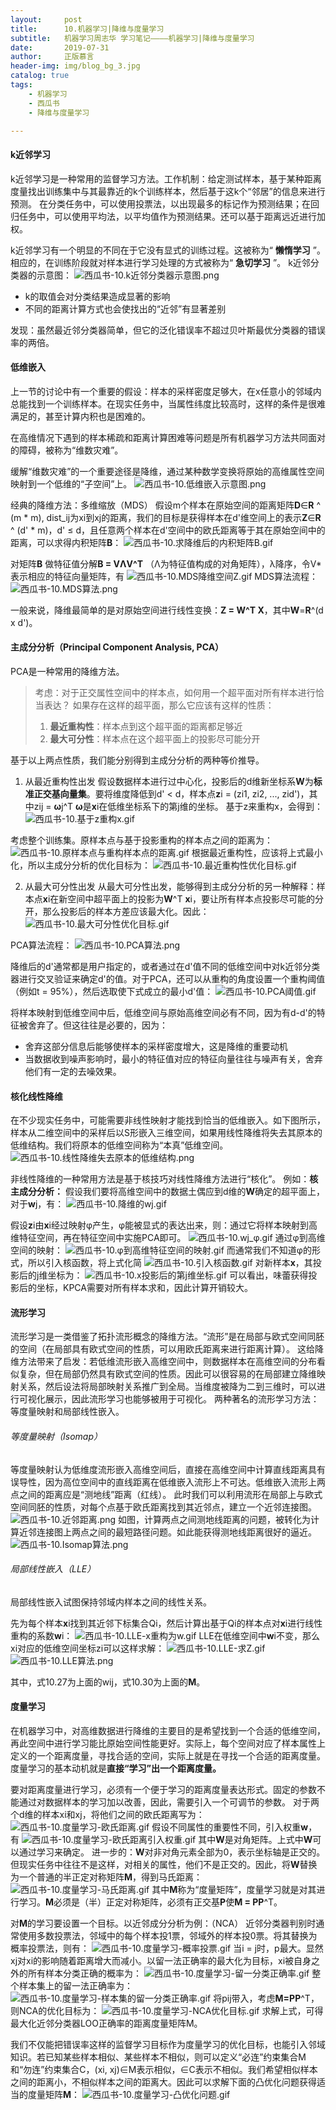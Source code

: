 ```yaml
---
layout:     post
title:      10.机器学习|降维与度量学习
subtitle:   机器学习周志华 学习笔记————机器学习|降维与度量学习
date:       2019-07-31
author:     正版慕言
header-img: img/blog_bg_3.jpg
catalog: true
tags:
    - 机器学习
    - 西瓜书
    - 降维与度量学习

---
```


#### k近邻学习
k近邻学习是一种常用的监督学习方法。工作机制：给定测试样本，基于某种距离度量找出训练集中与其最靠近的k个训练样本，然后基于这k个“邻居”的信息来进行预测。
在分类任务中，可以使用投票法，以出现最多的标记作为预测结果；在回归任务中，可以使用平均法，以平均值作为预测结果。还可以基于距离远近进行加权。

k近邻学习有一个明显的不同在于它没有显式的训练过程。这被称为“ **懒惰学习** ”。相应的，在训练阶段就对样本进行学习处理的方式被称为“ **急切学习** ”。
k近邻分类器的示意图：
![西瓜书-10.k近邻分类器示意图.png](/img/西瓜书-10.k近邻分类器示意图.png)

* k的取值会对分类结果造成显著的影响
* 不同的距离计算方式也会使找出的“近邻”有显著差别

发现：虽然最近邻分类器简单，但它的泛化错误率不超过贝叶斯最优分类器的错误率的两倍。

#### 低维嵌入
上一节的讨论中有一个重要的假设：样本的采样密度足够大，在x任意小的邻域内总能找到一个训练样本。在现实任务中，当属性纬度比较高时，这样的条件是很难满足的，甚至计算内积也是困难的。

在高维情况下遇到的样本稀疏和距离计算困难等问题是所有机器学习方法共同面对的障碍，被称为“维数灾难”。

缓解“维数灾难”的一个重要途径是降维，通过某种数学变换将原始的高维属性空间映射到一个低维的“子空间”上。
![西瓜书-10.低维嵌入示意图.png](/img/西瓜书-10.低维嵌入示意图.png)

经典的降维方法：多维缩放（MDS）
假设m个样本在原始空间的距离矩阵**D**∈**R** ^ (m * m), dist_ij为xi到xj的距离，我们的目标是获得样本在d'维空间上的表示**Z**∈**R** ^ (d' * m)，d' ≤ d，且任意两个样本在d'空间中的欧氏距离等于其在原始空间中的距离，可以求得内积矩阵**B**：
![西瓜书-10.求降维后的内积矩阵B.gif](/img/西瓜书-10.求降维后的内积矩阵B.gif)

对矩阵**B** 做特征值分解**B = VΛV^T** （Λ为特征值构成的对角矩阵），λ降序，令V* 表示相应的特征向量矩阵，有
![西瓜书-10.MDS降维空间Z.gif](/img/西瓜书-10.MDS降维空间Z.gif)
MDS算法流程：
![西瓜书-10.MDS算法.png](/img/西瓜书-10.MDS算法.png)

一般来说，降维最简单的是对原始空间进行线性变换：**Z = W^T X**，其中**W**=**R**^(d x d')。

#### 主成分分析（Principal Component Analysis, PCA）
PCA是一种常用的降维方法。
> 考虑：对于正交属性空间中的样本点，如何用一个超平面对所有样本进行恰当表达？
> 如果存在这样的超平面，那么它应该有这样的性质：
> 
> 1. **最近重构性**：样本点到这个超平面的距离都足够近
> 2. **最大可分性**：样本点在这个超平面上的投影尽可能分开

基于以上两点性质，我们能分别得到主成分分析的两种等价推导。

1. 从最近重构性出发
假设数据样本进行过中心化，投影后的d维新坐标系**W**为**标准正交基向量集**。要将维度降低到d' < d，样本点**z**i = (zi1, zi2, ..., zid')，其中zij = **ω**j^T **ω**是**x**i在低维坐标系下的第j维的坐标。
基于z来重构x，会得到：
![西瓜书-10.基于z重构x.gif](/img/西瓜书-10.基于z重构x.gif)

考虑整个训练集。原样本点与基于投影重构的样本点之间的距离为：
![西瓜书-10.原样本点与重构样本点的距离.gif](/img/西瓜书-10.原样本点与重构样本点的距离.gif)
根据最近重构性，应该将上式最小化，所以主成分分析的优化目标为：
![西瓜书-10.最近重构性优化目标.gif](/img/西瓜书-10.最近重构性优化目标.gif)

2. 从最大可分性出发
从最大可分性出发，能够得到主成分分析的另一种解释：样本点**x**i在新空间中超平面上的投影为**W**^T **x**i，要让所有样本点投影尽可能的分开，那么投影后的样本方差应该最大化。因此：
![西瓜书-10.最大可分性优化目标.gif](/img/西瓜书-10.最大可分性优化目标.gif)

PCA算法流程：
![西瓜书-10.PCA算法.png](/img/西瓜书-10.PCA算法.png)

降维后的d'通常都是用户指定的，或者通过在d'值不同的低维空间中对k近邻分类器进行交叉验证来确定d'的值。对于PCA，还可以从重构的角度设置一个重构阈值（例如t = 95%），然后选取使下式成立的最小d'值：
![西瓜书-10.PCA阈值.gif](/img/西瓜书-10.PCA阈值.gif)

将样本映射到低维空间中后，低维空间与原始高维空间必有不同，因为有d-d'的特征被舍弃了。但这往往是必要的，因为：

* 舍弃这部分信息后能够使样本的采样密度增大，这是降维的重要动机
* 当数据收到噪声影响时，最小的特征值对应的特征向量往往与噪声有关，舍弃他们有一定的去噪效果。

#### 核化线性降维
在不少现实任务中，可能需要非线性映射才能找到恰当的低维嵌入。如下图所示，样本从二维空间中的采样后以S形嵌入三维空间，如果用线性降维将失去其原本的低维结构。我们将原本的低维空间称为“本真”低维空间。
![西瓜书-10.线性降维失去原本的低维结构.png](/img/西瓜书-10.线性降维失去原本的低维结构.png)

非线性降维的一种常用方法是基于核技巧对线性降维方法进行“核化”。
例如：**核主成分分析：**
假设我们要将高维空间中的数据土偶应到d维的**W**确定的超平面上，对于**w**j，有：
![西瓜书-10.降维的wj.gif](/img/西瓜书-10.降维的wj.gif)

假设**z**i由**x**i经过映射φ产生，φ能被显式的表达出来，则：通过它将样本映射到高维特征空间，再在特征空间中实施PCA即可。
![西瓜书-10.wj_φ.gif](/img/西瓜书-10.wj_φ.gif)
通过φ到高维空间的映射：
![西瓜书-10.φ到高维特征空间的映射.gif](/img/西瓜书-10.φ到高维特征空间的映射.gif)
而通常我们不知道φ的形式，所以引入核函数，将上式化简
![西瓜书-10.引入核函数.gif](/img/西瓜书-10.引入核函数.gif)
对新样本**x**，其投影后的j维坐标为：
![西瓜书-10.x投影后的第j维坐标.gif](/img/西瓜书-10.x投影后的第j维坐标.gif)
可以看出，味蕾获得投影后的坐标，KPCA需要对所有样本求和，因此计算开销较大。

#### 流形学习
流形学习是一类借鉴了拓扑流形概念的降维方法。“流形”是在局部与欧式空间同胚的空间（在局部具有欧式空间的性质，可以用欧氏距离来进行距离计算）。
这给降维方法带来了启发：若低维流形嵌入高维空间中，则数据样本在高维空间的分布看似复杂，但在局部仍然具有欧式空间的性质。因此可以很容易的在局部建立降维映射关系，然后设法将局部映射关系推广到全局。当维度被降为二到三维时，可以进行可视化展示，因此流形学习也能够被用于可视化。
两种著名的流形学习方法：等度量映射和局部线性嵌入。

###### 等度量映射（Isomap）
等度量映射认为低维度流形嵌入高维空间后，直接在高维空间中计算直线距离具有误导性，因为高位空间中的直线距离在低维嵌入流形上不可达。低维嵌入流形上两点之间的距离应是“测地线”距离（红线）。
此时我们可以利用流形在局部上与欧式空间同胚的性质，对每个点基于欧氏距离找到其近邻点，建立一个近邻连接图。
![西瓜书-10.近邻距离.png](/img/西瓜书-10.近邻距离.png)
如图，计算两点之间测地线距离的问题，被转化为计算近邻连接图上两点之间的最短路径问题。如此能获得测地线距离很好的逼近。
![西瓜书-10.Isomap算法.png](/img/西瓜书-10.Isomap算法.png)

###### 局部线性嵌入（LLE）
局部线性嵌入试图保持邻域内样本之间的线性关系。

先为每个样本**x**i找到其近邻下标集合Qi，然后计算出基于Qi的样本点对**x**i进行线性重构的系数**w**i：
![西瓜书-10.LLE-x重构为w.gif](/img/西瓜书-10.LLE-x重构为w.gif)
LLE在低维空间中**w**i不变，那么xi对应的低维空间坐标zi可以这样求解：
![西瓜书-10.LLE-求Z.gif](/img/西瓜书-10.LLE-求Z.gif)
![西瓜书-10.LLE算法.png](/img/西瓜书-10.LLE算法.png)

其中，式10.27为上面的wij，式10.30为上面的**M**。

#### 度量学习
在机器学习中，对高维数据进行降维的主要目的是希望找到一个合适的低维空间，再此空间中进行学习能比原始空间性能更好。实际上，每个空间对应了样本属性上定义的一个距离度量，寻找合适的空间，实际上就是在寻找一个合适的距离度量。
度量学习的基本动机就是**直接“学习”出一个距离度量。**

要对距离度量进行学习，必须有一个便于学习的距离度量表达形式。固定的参数不能通过对数据样本的学习加以改善，因此，需要引入一个可调节的参数。
对于两个d维的样本xi和xj，将他们之间的欧氏距离写为：
![西瓜书-10.度量学习-欧氏距离.gif](/img/西瓜书-10.度量学习-欧氏距离.gif)
假设不同属性的重要性不同，引入权重**w**，有
![西瓜书-10.度量学习-欧氏距离引入权重.gif](/img/西瓜书-10.度量学习-欧氏距离引入权重.gif)
其中**W**是对角矩阵。上式中**W**可以通过学习来确定。
进一步的：**W**对非对角元素全部为0，表示坐标轴是正交的。但现实任务中往往不是这样，对相关的属性，他们不是正交的。因此，将**W**替换为一个普通的半正定对称矩阵**M**，得到马氏距离：
![西瓜书-10.度量学习-马氏距离.gif](/img/西瓜书-10.度量学习-马氏距离.gif)
其中**M**称为“度量矩阵”，度量学习就是对其进行学习。**M**必须是（半）正定对称矩阵，必须有正交基**P**使**M = PP**^T。

对**M**的学习要设置一个目标。以近邻成分分析为例：（NCA）
近邻分类器判别时通常使用多数投票法，邻域中的每个样本投1票，邻域外的样本投0票。将其替换为概率投票法，则有：
![西瓜书-10.度量学习-概率投票.gif](/img/西瓜书-10.度量学习-概率投票.gif)
当i = j时，p最大。显然xj对xi的影响随着距离增大而减小。以留一法正确率的最大化为目标，xi被自身之外的所有样本分类正确的概率为：
![西瓜书-10.度量学习-留一分类正确率.gif](/img/西瓜书-10.度量学习-留一分类正确率.gif)
整个样本集上的留一法正确率为：
![西瓜书-10.度量学习-样本集的留一分类正确率.gif](/img/西瓜书-10.度量学习-样本集的留一分类正确率.gif)
将pij带入，考虑**M=PP**^T，则NCA的优化目标为：
![西瓜书-10.度量学习-NCA优化目标.gif](/img/西瓜书-10.度量学习-NCA优化目标.gif)
求解上式，可得最大化近邻分类器LOO正确率的距离度量矩阵M。

我们不仅能把错误率这样的监督学习目标作为度量学习的优化目标，也能引入邻域知识。若已知某些样本相似、某些样本不相似，则可以定义“必连”约束集合M和“勿连”约束集合C，(xi, xj)∈M表示相似，∈C表示不相似。我们希望相似样本之间的距离小，不相似样本之间的距离大。因此可以求解下面的凸优化问题获得适当的度量矩阵**M**：
![西瓜书-10.度量学习-凸优化问题.gif](/img/西瓜书-10.度量学习-凸优化问题.gif)

